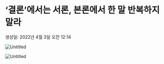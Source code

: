 # ‘결론’에서는 서론, 본론에서 한 말 반복하지말라

생성일: 2022년 4월 3일 오전 12:14

![Untitled](Untitled%2020.png)

![Untitled](Untitled%2021.png)